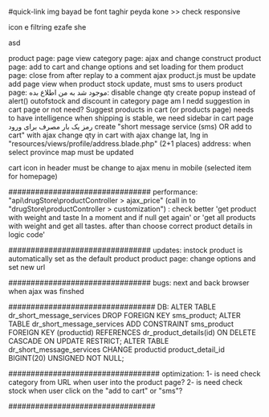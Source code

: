 #quick-link img bayad be font taghir peyda kone >> check responsive

icon e filtring ezafe she

asd

product page: page view category page: ajax and change construct product page: add to cart and change options and set loading for them product page: close from after replay to a comment ajax product.js must be update add page view when product stock update, must sms to users product page: موجود شد به من اطلاع بده: disable change qty create popup instead of alert() outofstock and discount in category page am I nedd suggestion in cart page or not need? Suggest products in cart (or products page) needs to have intelligence when shipping is stable, we need sidebar in cart page رمز یک بار مصرف برای ورود create "short message service (sms) OR add to cart" with ajax change qty in cart with ajax change lat, lng in "resources/views/profile/address.blade.php" (2+1 places) address: when select province map must be updated

cart icon in header must be change to ajax 
menu in mobile (selected item for homepage)


################################ performance: "api\drugStore\productController > ajax_price" (call in to "drugStore\productController > customization") : check better 'get product with weight and taste In a moment and if null get again' or 'get all products with weight and get all tastes. after than choose correct product details in logic code'

################################ updates: instock product is automatically set as the default product product page: change options and set new url

################################ bugs: next and back browser when ajax was finshed

################################# DB: ALTER TABLE dr_short_message_services DROP FOREIGN KEY sms_product; ALTER TABLE dr_short_message_services ADD CONSTRAINT sms_product FOREIGN KEY (productid) REFERENCES dr_product_details(id) ON DELETE CASCADE ON UPDATE RESTRICT; ALTER TABLE dr_short_message_services CHANGE productid product_detail_id BIGINT(20) UNSIGNED NOT NULL;

################################## optimization: 1- is need check category from URL when user into the product page? 2- is need check stock when user click on the "add to cart" or "sms"?

#################################

